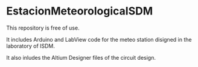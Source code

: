 # EstacionMeteorologicaISDM

This repository is free of use. 

It includes Arduino and LabView code for the meteo station disigned in the laboratory of ISDM.

It also inludes the Altium Designer files of the circuit design. 
